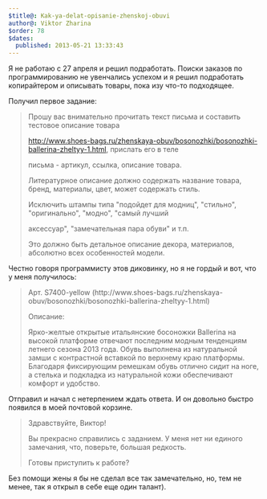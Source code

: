 ```yaml
---
$title@: Kak-ya-delat-opisanie-zhenskoj-obuvi
author@: Viktor Zharina
$order: 78
$dates:
  published: 2013-05-21 13:33:43
---
```

Я не работаю с 27 апреля и решил подработать. Поиски заказов по программированию не увенчались успехом и я решил подработать копирайтером и описывать товары, пока изу что-то подходящее.



Получил первое задание:

<blockquote>Прошу вас внимательно прочитать текст письма и составить тестовое описание товара

http://www.shoes-bags.ru/zhenskaya-obuv/bosonozhki/bosonozhki-ballerina-zheltyy-1.html, прислать его в теле

письма - артикул, ссылка, описание товара.

Литературное описание должно содержать название товара, бренд, материалы, цвет, может содержать стиль.

Исключить штампы типа "подойдет для модниц", "стильно", "оригинально", "модно", "самый лучший

аксессуар", "замечательная пара обуви" и т.п.

Это должно быть детальное описание декора, материалов, абсолютно всех особенностей модели.</blockquote>



Честно говоря программисту этов диковинку, но я не гордый и вот, что у меня получилось:

<blockquote>Арт. S7400-yellow (http://www.shoes-bags.ru/zhenskaya-obuv/bosonozhki/bosonozhki-ballerina-zheltyy-1.html)

Описание:

Ярко-желтые открытые итальянские босоножки Ballerina на высокой платформе отвечают последним модным тенденциям летнего сезона 2013 года. Обувь выполнена из натуральной замши с контрастной вставкой по верхнему краю платформы. Благодаря фиксирующим ремешкам обувь отлично сидит на ноге, а стелька и подкладка из натуральной кожи обеспечивают комфорт и удобство.

</blockquote>



Отправил и начал с нетерпением ждать ответа. И он довольно быстро появился в моей почтовой корзине.

<!--more-->

<blockquote>Здравствуйте, Виктор!

Вы прекрасно справились с заданием. У меня нет ни единого замечания, что, поверьте, большая редкость.

Готовы приступить к работе?</blockquote>



Без помощи жены я бы не сделал все так замечательно, но, тем не менее, так я открыл в себе еще один талант).

